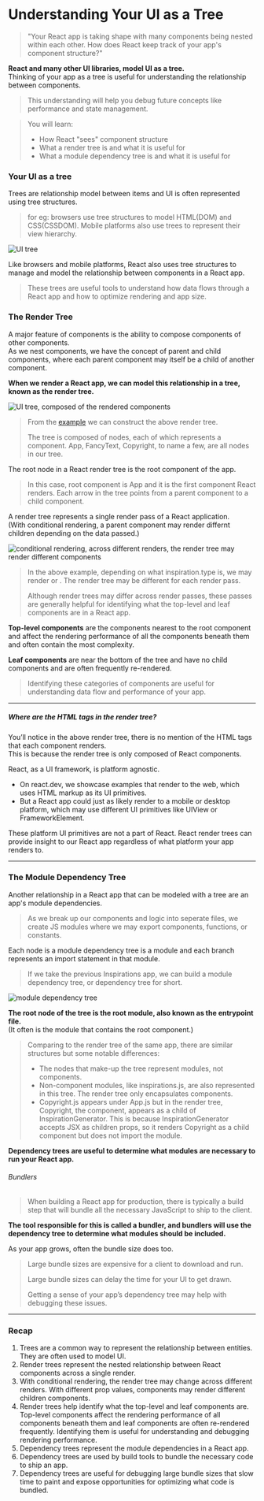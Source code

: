 # Understanding Your UI as a Tree

> "Your React app is taking shape with many components being nested within each other. How does React keep track of your app's component structure?"

**React and many other UI libraries, model UI as a tree.**  
Thinking of your app as a tree is useful for understanding the relationship between components.

> This understanding will help you debug future concepts like performance and state management.

> You will learn:
>
> - How React "sees" component structure
> - What a render tree is and what it is useful for
> - What a module dependency tree is and what it is useful for

### Your UI as a tree

Trees are relationship model between items and UI is often represented using tree structures.

> for eg: browsers use tree structures to model HTML(DOM) and CSS(CSSDOM). Mobile platforms also use trees to represent their view hierarchy.

![UI tree](https://react.dev/_next/image?url=%2Fimages%2Fdocs%2Fdiagrams%2Fpreserving_state_dom_tree.png&w=1920&q=75)

Like browsers and mobile platforms, React also uses tree structures to manage and model the relationship between components in a React app.

> These trees are useful tools to understand how data flows through a React app and how to optimize rendering and app size.

### The Render Tree

A major feature of components is the ability to compose components of other components.  
 As we nest components, we have the concept of parent and child components, where each parent component may itself be a child of another component.

**When we render a React app, we can model this relationship in a tree, known as the render tree.**

![UI tree, composed of the rendered components](https://react.dev/_next/image?url=%2Fimages%2Fdocs%2Fdiagrams%2Frender_tree.png&w=1080&q=75)

> From the [example](https://react.dev/learn/understanding-your-ui-as-a-tree) we can construct the above render tree.
>
> The tree is composed of nodes, each of which represents a component. App, FancyText, Copyright, to name a few, are all nodes in our tree.

The root node in a React render tree is the root component of the app.

> In this case, root component is App and it is the first component React renders. Each arrow in the tree points from a parent component to a child component.

A render tree represents a single render pass of a React application.  
(With conditional rendering, a parent component may render differnt children depending on the data passed.)

![conditional rendering, across different renders, the render tree may render different components](https://react.dev/_next/image?url=%2Fimages%2Fdocs%2Fdiagrams%2Fconditional_render_tree.png&w=1200&q=75)

> In the above example, depending on what inspiration.type is, we may render <FancyText> or <Color>. The render tree may be different for each render pass.
>
> Although render trees may differ across render passes, these passes are generally helpful for identifying what the top-level and leaf components are in a React app.

**Top-level components** are the components nearest to the root component and affect the rendering performance of all the components beneath them and often contain the most complexity.

**Leaf components** are near the bottom of the tree and have no child components and are often frequently re-rendered.

> Identifying these categories of components are useful for understanding data flow and performance of your app.

---

##### Where are the HTML tags in the render tree?

You’ll notice in the above render tree, there is no mention of the HTML tags that each component renders.  
This is because the render tree is only composed of React components.

React, as a UI framework, is platform agnostic.

- On react.dev, we showcase examples that render to the web, which uses HTML markup as its UI primitives.
- But a React app could just as likely render to a mobile or desktop platform, which may use different UI primitives like UIView or FrameworkElement.

These platform UI primitives are not a part of React. React render trees can provide insight to our React app regardless of what platform your app renders to.

---

### The Module Dependency Tree

Another relationship in a React app that can be modeled with a tree are an app's module dependencies.

> As we break up our components and logic into seperate files, we create JS modules where we may export components, functions, or constants.

Each node is a module dependency tree is a module and each branch represents an import statement in that module.

> If we take the previous Inspirations app, we can build a module dependency tree, or dependency tree for short.

![module dependency tree](https://react.dev/_next/image?url=%2Fimages%2Fdocs%2Fdiagrams%2Fmodule_dependency_tree.png&w=1920&q=75)

**The root node of the tree is the root module, also known as the entrypoint file.**  
(It often is the module that contains the root component.)

> Comparing to the render tree of the same app, there are similar structures but some notable differences:
>
> - The nodes that make-up the tree represent modules, not components.
> - Non-component modules, like inspirations.js, are also represented in this tree. The render tree only encapsulates components.
> - Copyright.js appears under App.js but in the render tree, Copyright, the component, appears as a child of InspirationGenerator. This is because InspirationGenerator accepts JSX as children props, so it renders Copyright as a child component but does not import the module.

**Dependency trees are useful to determine what modules are necessary to run your React app.**

###### Bundlers

> When building a React app for production, there is typically a build step that will bundle all the necessary JavaScript to ship to the client.

**The tool responsible for this is called a bundler, and bundlers will use the dependency tree to determine what modules should be included.**

As your app grows, often the bundle size does too.

> Large bundle sizes are expensive for a client to download and run.
>
> Large bundle sizes can delay the time for your UI to get drawn.
>
> Getting a sense of your app’s dependency tree may help with debugging these issues.

---

### Recap

1. Trees are a common way to represent the relationship between entities. They are often used to model UI.
2. Render trees represent the nested relationship between React components across a single render.
3. With conditional rendering, the render tree may change across different renders. With different prop values, components may render different children components.
4. Render trees help identify what the top-level and leaf components are. Top-level components affect the rendering performance of all components beneath them and leaf components are often re-rendered frequently. Identifying them is useful for understanding and debugging rendering performance.
5. Dependency trees represent the module dependencies in a React app.
6. Dependency trees are used by build tools to bundle the necessary code to ship an app.
7. Dependency trees are useful for debugging large bundle sizes that slow time to paint and expose opportunities for optimizing what code is bundled.
